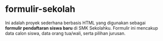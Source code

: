# formulir-sekolah
Ini adalah proyek sederhana berbasis HTML yang digunakan sebagai **formulir pendaftaran siswa baru** di SMK Sekolahku. Formulir ini mencakup data calon siswa, data orang tua/wali, serta pilihan jurusan.
